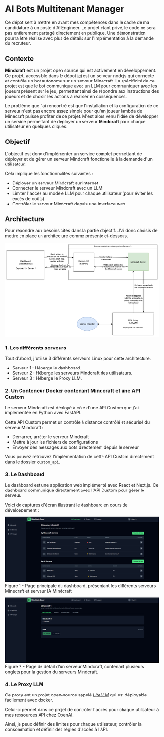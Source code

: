 # AI Bots Multitenant Manager

Ce dépot sert à mettre en avant mes compétences dans le cadre de ma candidature à un poste d'AI Engineer. Le projet étant privé, le code ne sera pas entièrement partagé directement en publique. Une démonstration pourra être réalisé avec plus de détails sur l'implémentation à la demande du recruteur.

## Contexte

**Mindcraft** est un projet open source qui est activement en développement. Ce projet, accessible dans le dépot [ici](https://github.com/kolbytn/mindcraft) est un serveur nodejs qui connecte et contrôle un bot autonome sur un serveur Minecraft. La spécificité de ce projet est que le bot communique avec un LLM pour communiquer avec les joueurs présent sur le jeu, permettant ainsi de répondre aux instructions des joueurs et de choisir les actions à réaliser en conséquences.

Le problème que j'ai rencontré est que l'installation et la configuration de ce serveur n'est pas encore assez simple pour qu'un joueur lambda de Minecraft puisse profiter de ce projet. M'est alors venu l'idée de développer un service permettant de déployer un serveur **Mindcraft** pour chaque utilisateur en quelques cliques.

## Objectif

L'objectif est donc d'implémenter un service complet permettant de déployer et de gérer un serveur Mindcraft fonctionelle à la demande d'un utilisateur.

Cela implique les fonctionnalités suivantes :
- Déployer un serveur Mindcraft sur internet
- Connecter le serveur Mindcraft avec un LLM
- Limiter l'accès au modèle LLM pour chaque utilisateur (pour éviter les excès de coûts)
- Contrôler le serveur Mindcraft depuis une interface web

## Architecture

Pour répondre aux besoins cités dans la partie objectif. J'ai donc choisis de mettre en place un architecture comme présenté ci-dessous.

<img src=".github/static/schema.drawio.png" width="700px"/>

### 1. Les différents serveurs

Tout d'abord, j'utilise 3 différents serveurs Linux pour cette architecture.
- Serveur 1 : Héberge le dashboard.
- Serveur 2 : Héberge les serveurs Mindcraft des utilisateurs.
- Serveur 3 : Héberge le Proxy LLM.

### 2. Un Conteneur Docker contenant Mindcraft et une API Custom

Le serveur Mindcraft est déployé à côté d'une API Custom que j'ai implémentée en Python avec FastAPI.

Cette API Custom permet un contrôle à distance contrôlé et sécurisé du serveur Mindcraft :
- Démarrer, arrêter le serveur Mindcraft
- Mettre à jour les fichiers de configurations
- Envoyer des messages aux bots directement depuis le serveur

Vous pouvez retrouvez l'implémentation de cette API Custom directement dans le dossier `custom_api`.

### 3. Le Dashboard

Le dashboard est une application web implémenté avec React et Next.js. Ce dashboard communique directement avec l'API Custom pour gérer le serveur. 

Voici de captures d'écran illustrant le dashboard en cours de développement : 

<img src=".github/static/dashboard1.png" width="700px"/><br/>
Figure 1 - Page principale du dashboard, présentant les différents serveurs Minecraft et serveur IA Mindcraft

<img src=".github/static/dashboard2.png" width="700px"/><br/>
Figure 2 - Page de détail d'un serveur Mindcraft, contenant plusieurs onglets pour la gestion du serveurs Mindcraft.

### 4. Le Proxy LLM

Ce proxy est un projet open-source appelé [*LiteLLM*](https://github.com/BerriAI/litellm) qui est déployable facilement avec docker.

Celui-ci permet dans ce projet de contrôler l'accès pour chaque utilisateur à mes ressources API chez OpenAI. 

Ainsi, je peux définir des limites pour chaque utilisateur, contrôler la consommation et définir des règles d'accès à l'API.